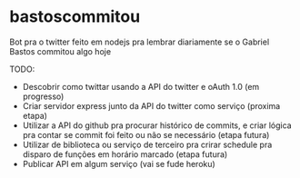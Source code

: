 # bastoscommitou
Bot pra o twitter feito em nodejs pra lembrar diariamente se o Gabriel Bastos commitou algo hoje 

TODO:
- Descobrir como twittar usando a API do twitter e oAuth 1.0 (em progresso)
- Criar servidor express junto da API do twitter como serviço (proxima etapa)
- Utilizar a API do github pra procurar histórico de commits, e criar lógica pra contar se commit foi feito ou não se necessário (etapa futura)
- Utilizar de biblioteca ou serviço de terceiro pra crirar schedule pra disparo de funções em horário marcado (etapa futura)
- Publicar API em algum serviço (vai se fude heroku)
